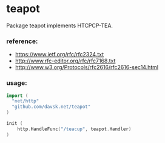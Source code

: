 teapot
======

Package teapot implements HTCPCP-TEA.

### reference:
* https://www.ietf.org/rfc/rfc2324.txt
* http://www.rfc-editor.org/rfc/rfc7168.txt
* http://www.w3.org/Protocols/rfc2616/rfc2616-sec14.html

### usage:
```GO
import (
  "net/http"
  "github.com/davsk.net/teapot"
)

init (
	http.HandleFunc("/teacup", teapot.Handler)
)
```

